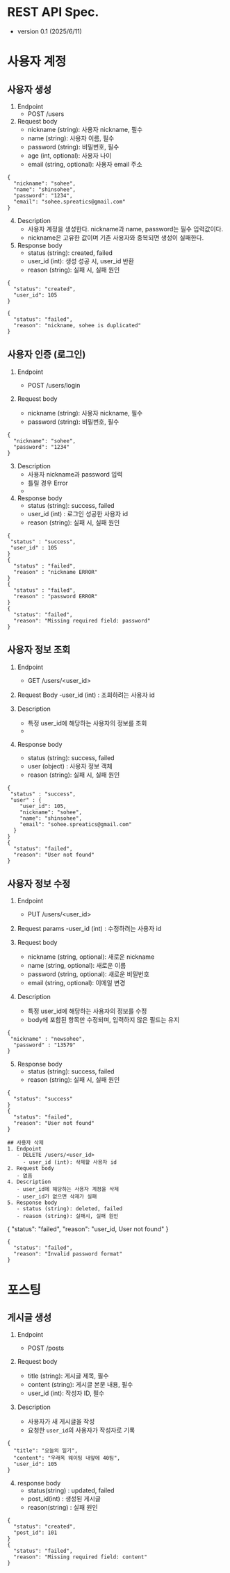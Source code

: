 # REST API Spec.
- version 0.1 (2025/6/11)
# 사용자 계정
## 사용자 생성
1. Endpoint
   - POST /users
2. Request body 
   - nickname (string): 사용자 nickname, 필수
   - name (string): 사용자 이름, 필수
   - password (string): 비밀번호, 필수
   - age (int, optional): 사용자 나이
   - email (string, optional): 사용자 email 주소
~~~
{
  "nickname": "sohee",
  "name": "shinsohee",
  "password": "1234",
  "email": "sohee.spreatics@gmail.com"
}
~~~
4. Description
   - 사용자 계정을 생성한다. nickname과 name, password는 필수 입력값이다.
   - nickname은 고유한 값이며 기존 사용자와 중복되면 생성이 실패한다.
5. Response body
   - status (string): created, failed
   - user_id (int): 생성 성공 시, user_id 반환
   - reason (string): 실패 시, 실패 원인
~~~
{
  "status": "created",
  "user_id": 105
}

{
  "status": "failed",
  "reason": "nickname, sohee is duplicated"
}
~~~
## 사용자 인증 (로그인)

1. Endpoint
   - POST /users/login

2. Request body
   - nickname (string): 사용자 nickname, 필수
   - password (string): 비밀번호, 필수
~~~
{
  "nickname": "sohee",
  "password": "1234"
}
~~~

3. Description
   - 사용자 nickname과 password 입력
   - 틀릴 경우 Error
   - 
4. Response body
   - status (string): success, failed
   - user_id (int) : 로그인 성공한 사용자 id
   - reason (string): 실패 시, 실패 원인
   
~~~
{
 "status" : "success",
 "user_id" : 105
}
{
  "status" : "failed",
  "reason" : "nickname ERROR"
}
{
  "status" : "failed",
  "reason" : "password ERROR"
}
{
  "status": "failed",
  "reason": "Missing required field: password"
}
~~~

## 사용자 정보 조회
1. Endpoint
   - GET /users/<user_id>

2. Request Body
   -user_id (int) : 조회하려는 사용자 id

3. Description
   - 특정 user_id에 해당하는 사용자의 정보를 조회
   - 
4. Response body
   - status (string): success, failed
   - user (object) : 사용자 정보 객체 
   - reason (string): 실패 시, 실패 원인

~~~
{
 "status" : "success",
 "user" : {
    "user_id": 105,
    "nickname": "sohee",
    "name": "shinsohee",
    "email": "sohee.spreatics@gmail.com"
  }
}
{
  "status": "failed",
  "reason": "User not found"
}

~~~

## 사용자 정보 수정
1. Endpoint
   - PUT /users/<user_id>
   
2. Request params
   -user_id (int) : 수정하려는 사용자 id
   
3. Request body  
   - nickname (string, optional): 새로운 nickname  
   - name (string, optional): 새로운 이름  
   - password (string, optional): 새로운 비밀번호  
   - email (string, optional): 이메일 변경

4. Description  
   - 특정 user_id에 해당하는 사용자의 정보를 수정 
   - body에 포함된 항목만 수정되며, 입력하지 않은 필드는 유지
~~~
{
 "nickname" : "newsohee",
  "password" : "13579"
}
~~~
5. Response body
   - status (string): success, failed
   - reason (string): 실패 시, 실패 원인

~~~
{
  "status": "success"
}
{
  "status": "failed",
  "reason": "User not found"
}

## 사용자 삭제
1. Endpoint
   - DELETE /users/<user_id>
     - user_id (int): 삭제할 사용자 id
2. Request body 
   - 없음
4. Description
   - user_id에 해당하는 사용자 계정을 삭제
   - user_id가 없으면 삭제가 실패
5. Response body
   - status (string): deleted, failed
   - reason (string): 실패시, 실패 원인
~~~
{
  "status": "failed",
  "reason": "user_id, User not found"
}
~~~
{
  "status": "failed",
  "reason": "Invalid password format"
}
~~~

# 포스팅
## 게시글 생성

1. Endpoint  
   - POST /posts

2. Request body  
   - title (string): 게시글 제목, 필수  
   - content (string): 게시글 본문 내용, 필수  
   - user_id (int): 작성자 ID, 필수

3. Description  
   - 사용자가 새 게시글을 작성
   - 요청한 `user_id`의 사용자가 작성자로 기록

~~~
{
  "title": "오늘의 일기",
  "content": "우래옥 웨이팅 내앞에 40팀",
  "user_id": 105
}
~~~

4. response body
   - status(string) : updated, failed
   - post_id(int) : 생성된 게시글
   - reason(string) : 실패 원인
   
~~~  
{
  "status": "created",
  "post_id": 101
}
{
  "status": "failed",
  "reason": "Missing required field: content"
}
~~~

